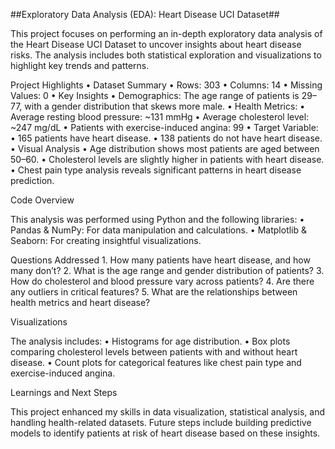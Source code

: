 ##Exploratory Data Analysis (EDA): Heart Disease UCI Dataset##

This project focuses on performing an in-depth exploratory data analysis of the Heart Disease UCI Dataset to uncover insights about heart disease risks. The analysis includes both statistical exploration and visualizations to highlight key trends and patterns.

Project Highlights
	•	Dataset Summary
	•	Rows: 303
	•	Columns: 14
	•	Missing Values: 0
	•	Key Insights
	•	Demographics: The age range of patients is 29–77, with a gender distribution that skews more male.
	•	Health Metrics:
	•	Average resting blood pressure: ~131 mmHg
	•	Average cholesterol level: ~247 mg/dL
	•	Patients with exercise-induced angina: 99
	•	Target Variable:
	•	165 patients have heart disease.
	•	138 patients do not have heart disease.
	•	Visual Analysis
	•	Age distribution shows most patients are aged between 50–60.
	•	Cholesterol levels are slightly higher in patients with heart disease.
	•	Chest pain type analysis reveals significant patterns in heart disease prediction.

Code Overview

This analysis was performed using Python and the following libraries:
	•	Pandas & NumPy: For data manipulation and calculations.
	•	Matplotlib & Seaborn: For creating insightful visualizations.

Questions Addressed
	1.	How many patients have heart disease, and how many don’t?
	2.	What is the age range and gender distribution of patients?
	3.	How do cholesterol and blood pressure vary across patients?
	4.	Are there any outliers in critical features?
	5.	What are the relationships between health metrics and heart disease?

Visualizations

The analysis includes:
	•	Histograms for age distribution.
	•	Box plots comparing cholesterol levels between patients with and without heart disease.
	•	Count plots for categorical features like chest pain type and exercise-induced angina.

Learnings and Next Steps

This project enhanced my skills in data visualization, statistical analysis, and handling health-related datasets. Future steps include building predictive models to identify patients at risk of heart disease based on these insights.
